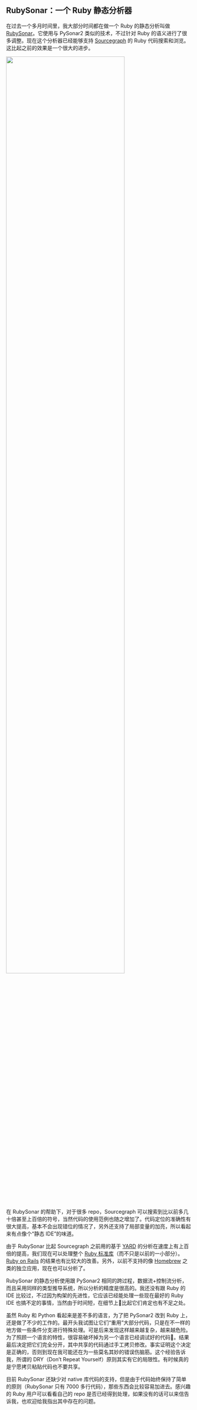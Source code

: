 <div class="inner">
<h2>RubySonar：一个 Ruby 静态分析器</h2>
<p>在过去一个多月时间里，我大部分时间都在做一个 Ruby 的静态分析叫做 <a href="https://github.com/yinwang0/rubysonar">RubySonar</a>。它使用与 PySonar2 类似的技术，不过针对 Ruby 的语义进行了很多调整。现在这个分析器已经能够支持 <a href="https://sourcegraph.com/github.com/rails/rails">Sourcegraph</a> 的 Ruby 代码搜索和浏览。这比起之前的效果是一个很大的进步。</p>
<p><a href="https://sourcegraph.com/github.com/jekyll/jekyll/symbols/ruby/gem/Jekyll/Command/$classmethods/globs">
<img src="http://www.yinwang.org/images/rubysonar1.gif" width="80%" />
</a></p>
<p>在 RubySonar 的帮助下，对于很多 repo，Sourcegraph 可以搜索到比以前多几十倍甚至上百倍的符号，当然代码的使用范例也随之增加了。代码定位的准确性有很大提高，基本不会出现错位的情况了，另外还支持了局部变量的加亮，所以看起来有点像个“静态 IDE”的味道。</p>
<p>由于 RubySonar 比起 Sourcegraph 之前用的基于 <a href="http://yardoc.org">YARD</a> 的分析在速度上有上百倍的提高，我们现在可以处理整个 <a href="https://sourcegraph.com/github.com/ruby/ruby">Ruby 标准库</a>（而不只是以前的一小部分）。<a href="https://sourcegraph.com/github.com/rails/rails">Ruby on Rails</a> 的结果也有比较大的改善。另外，以前不支持的像 <a href="https://sourcegraph.com/github.com/Homebrew/homebrew">Homebrew</a> 之类的独立应用，现在也可以分析了。</p>
<p>RubySonar 的静态分析使用跟 PySonar2 相同的跨过程，数据流+控制流分析，而且采用同样的类型推导系统，所以分析的精度是很高的。我还没有跟 Ruby 的 IDE 比较过，不过因为构架的先进性，它应该已经能处理一些现在最好的 Ruby IDE 也搞不定的事情，当然由于时间短，在细节上比起它们肯定也有不足之处。</p>
<p>虽然 Ruby 和 Python 看起来是差不多的语言，为了把 PySonar2 改到 Ruby 上，还是做了不少的工作的。最开头我试图让它们“重用”大部分代码，只是在不一样的地方做一些条件分支进行特殊处理。可是后来发现这样越来越复杂，越来越危险。为了照顾一个语言的特性，很容易破坏掉为另一个语言已经调试好的代码。结果最后决定把它们完全分开，其中共享的代码通过手工拷贝修改。事实证明这个决定是正确的，否则到现在我可能还在为一些莫名其妙的错误伤脑筋。这个经验告诉我，所谓的 DRY（Don’t Repeat Yourself）原则其实有它的局限性。有时候真的是宁愿拷贝粘贴代码也不要共享。</p>
<p>目前 RubySonar 还缺少对 native 库代码的支持，但是由于代码始终保持了简单的原则（RubySonar 只有 7000 多行代码），那些东西会比较容易加进去。感兴趣的 Ruby 用户可以看看自己的 repo 是否已经得到处理，如果没有的话可以来信告诉我，也欢迎给我指出其中存在的问题。</p>
</div>
<div class="ad-banner" style="margin-top: 5px">
<script async src="//pagead2.googlesyndication.com/pagead/js/adsbygoogle.js"></script>
<ins class="adsbygoogle"
                    style="display:inline-block;width:100%;height:90px"
                    data-ad-client="ca-pub-1331524016319584"
                    data-ad-slot="6657867155"></ins>
<script>(adsbygoogle = window.adsbygoogle || []).push({});</script>
</div>
<script data-ad-client="ca-pub-1331524016319584" async
            src="https://pagead2.googlesyndication.com/pagead/js/adsbygoogle.js">
</script>
    